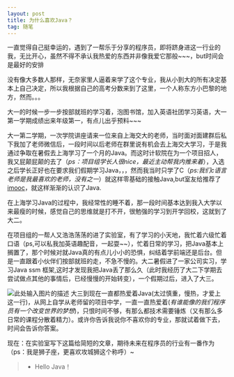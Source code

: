 ```yaml
---
layout: post
title: 为什么喜欢Java？
tag: 随笔
---
```


一直觉得自己挺幸运的，遇到了一帮乐于分享的程序员，即将跻身进这一行业的我，无比开心，虽然不得不承认我热爱的东西并非像我爱它那般~~~，but时间会是最好的安排


没有像大多数人那样，无奈家里人逼着来学了这个专业，我从小到大的所有决定基本上自己决定，所以我根据自己的高考分数来到了这里，一个人称东方小巴黎的地方，然而。。。


大一的时候一步一步按部就班的学习着，泡图书馆，加入英语社团学习英语，大一第一学期成绩出来年级第一，有点儿出乎预料~~~

大一第二学期，一次学院讲座请来一位来自上海交大的老师，当时面对面建群后私下我加了老师微信后，一段时间以后老师在群里说有机会去上海交大学习，于是我通过争取在暑假去上海学习了一个月的Java。而这时计软院在为一个项目招人，我又屁颠屁颠的去了（*ps：项目组学长人很nice，最近主动帮我内推来着*），入选之后学长正好也在要求我们假期学习Java，，，然而我当时只学了C（*ps:我们c语言老师是我最喜欢的老师，没有之一*）就这样零基础的接触Java,but室友给推荐了[imooc](http://www.imooc.com)，就这样渐渐的认识了Java.

在上海学习Java的过程中，我经常性的睡不着，那一段时间基本达到我入大学以来最瘦的时候，感觉自己的思维就是打不开，很勉强的学习到开学回校，这就到了大二。

在项目组的一帮人又浩浩荡荡的进了实验室，有了学习的小天地，我忙着六级忙着口语（ps,可以私我加英语趣配音，一起耍~~），忙着日常的学习，把Java基本上搁置了，那个时候对就Java真的有点儿小小的恐惧，纠结着学前端还是后台。但是一直跟着小伙伴们按部就班的走，不急不慢的。大二暑假进了一家公司实习，学习Java ssm 框架,这时才发现我把Java丢了那么久（此时我经历了大二下学期去尝试做点其他的事情后，已经慢慢的开始转变），一个假期过后，进入了大三。

![此处输入图片的描述][1]
大三到现在一直都热爱着Java(太过慎重，慢热，才爱上这一行)，从网上自学从老师留的项目中学，一直一直热爱着(*有谁能像的我们程序员有一个改变世界的梦想*)，只恨时间不够，有那么都技术需要锤炼（又有那么多日常的课程分散着精力）。或许你告诉我说你不喜欢你的专业，那就试着做下去，时间会告诉你答案。

现在：在实验室写下这篇给简短的文章，期待未来在程序员的行业有一番作为（ps：我是狮子座，更喜欢攻城狮这个称呼）~

>* Hello Java！


  [1]: http://omztq7zo1.bkt.clouddn.com/Java.jpg